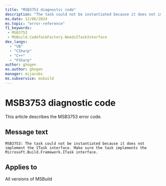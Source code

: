 ```yaml
---
title: "MSB3753 diagnostic code"
description: "The task could not be instantiated because it does not implement the ITask interface. Make sure the task implements the Microsoft.Build.Framework.ITask interface."
ms.date: 12/06/2024
ms.topic: "error-reference"
f1_keywords:
 - MSB3753
 - MSBuild.CodeTaskFactory.NeedsITaskInterface
dev_langs:
  - "VB"
  - "CSharp"
  - "C++"
  - "FSharp"
author: ghogen
ms.author: ghogen
manager: mijacobs
ms.subservice: msbuild
---
```


# MSB3753 diagnostic code

<!-- :::ErrorDefinitionDescription::: -->
<!-- :::editable-content name="introDescription"::: -->
This article describes the MSB3753 error code.
<!-- :::editable-content-end::: -->

## Message text

```output
MSB3753: The task could not be instantiated because it does not implement the ITask interface. Make sure the task implements the Microsoft.Build.Framework.ITask interface.
```

<!-- :::editable-content name="postOutputDescription"::: -->
<!--
{StrBegin="MSB3753: "}
-->
<!-- :::editable-content-end::: -->
<!-- :::ErrorDefinitionDescription-end::: -->

## Applies to

All versions of MSBuild
